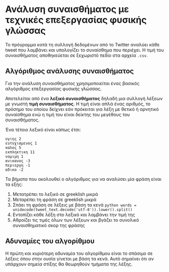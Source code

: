 ﻿
# Ανάλυση συναισθήματος με τεχνικές επεξεργασίας φυσικής γλώσσας

Το πρόγραμμα κατά τη συλλογή δεδομένων από το Twitter αναλύει κάθε tweet που
λαμβάνει και υπολογίζει το συναίσθημα που περιέχει. Η τιμή του συναισθήματος
αποθηκεύεται σε ξεχωριστό πεδίο στα αρχεία `.csv`.

## Αλγόριθμος ανάλυσης συναισθήματος

Για την ανάλυση συναισθήματος χρησιμοποιείται ένας βασικός αλγόριθμος 
επεξεργασίας φυσικής γλώσσας.


Αποτελείται από ένα **λεξικό συναισθήματος** δηλαδή μια συλλογή λέξεων με γνωστή
**τιμή συναισθήματος**. Η τιμή είναι απλά ένας αριθμός, το πρόσημο του οποίου 
δείχνει εάν πρόκειται για λέξη με θετικό ή αρνητικό συναίσθημα ενώ η τιμή του
είναι δείκτης του μεγέθους του συναισθήματος.

Ένα τέτοιο λεξικό είναι κάπως έτσι:

```
υγιης 2
ευτυχισμενος 1
καλος 5
εκπληκτικη 11
νομιμη 1
ανικανος -3
περιεργη -1
αδικο -2
```

Τα βήματα που ακολουθεί ο αλγόριθμος για να αναλύσει μία φράση είναι τα εξής:

1.  Μετατρέπει το λεξικό σε greeklish μικρά
2.  Μεταρέπει τη φράση σε greeklish μικρά
3.  Σπάει τη φράση σε λέξεις με βάση τα κενά
        ```python
        words = unidecode(tweet_text.decode('utf-8')).lower().split()
        ```
4.  Εντοπίζει κάθε λέξη στο λεξικό και λαμβάνει την τιμή της
5.  Αθροίζει τις τιμές όλων των λέξεων και βγάζει το συνολικό συναισθηματικό 
σκορ της φράσης

## Αδυναμίες του αλγορίθμου

Η πρώτη και κυριότερη αδυναμία του αλγορίθμου είναι το σπάσιμο σε λέξεις όπου
στην ουσία γίνεται με βάση τα κενά. Αυτό σημαίνει ότι αν υπάρχουν σημεία στίξης
θα θεωρηθούν τμήματα της λέξης.

